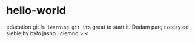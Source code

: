 # hello-world
education git
I`m learning git it`s great to start it.
Dodam parę rzeczy od siebie by było jasno i ciemno >:<
